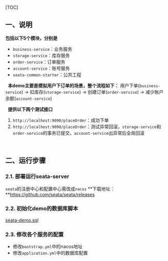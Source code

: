 [TOC]
## 一、说明
**包括以下5个模块，分别是**
* `business-service`：业务服务
* `storage-service`：库存服务
* `order-service`：订单服务
* `account-service`：账号服务
* `seata-common-starter`：公共工程

&nbsp;
**本demo主要是模拟用户下订单的场景，整个流程如下：**
用户下单(`business-service`) -> 扣库存(`storage-service`) -> 创建订单(`order-service`) -> 减少账户余额(`account-service`)

&nbsp;
**提供以下两个测试接口**
1. `http://localhost:9090/placeOrder`：成功下单
2. `http://localhost:9090/placeOrder`：测试异常回滚，`storage-service`和`order-service`的事务已提交，`account-service`出异常后全局回滚

&nbsp;
## 二、运行步骤
### 2.1. 部署运行seata-server
`seata`的注册中心和配置中心需改成`nacos`
**下载地址：**https://github.com/seata/seata/releases

### 2.2. 初始化demo的数据库脚本
[seata-demo.sql](seata-demo.sql)

### 2.3. 修改各个服务的配置
* 修改`bootstrap.yml`中的nacos地址
* 修改`application.yml`中的数据库配置
